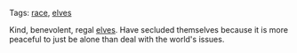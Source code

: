 Tags: [race](Races), [elves](Elves)

Kind, benevolent, regal [elves](Elves). Have secluded themselves because it is more peaceful to just be alone than deal with the world's issues.